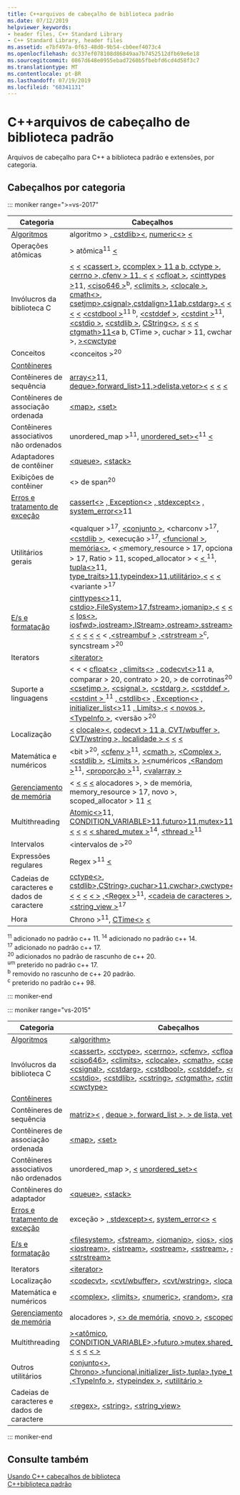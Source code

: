 ```yaml
---
title: C++arquivos de cabeçalho de biblioteca padrão
ms.date: 07/12/2019
helpviewer_keywords:
- header files, C++ Standard Library
- C++ Standard Library, header files
ms.assetid: e7bf497a-0f63-48d0-9b54-cb0eef4073c4
ms.openlocfilehash: dc337ef078108d86849aa7b7452512dfb69e6e18
ms.sourcegitcommit: 0867d648e0955ebad7260b5fbebfd6cd4d58f3c7
ms.translationtype: MT
ms.contentlocale: pt-BR
ms.lasthandoff: 07/19/2019
ms.locfileid: "68341131"
---
```

# <a name="c-standard-library-header-files"></a>C++arquivos de cabeçalho de biblioteca padrão

Arquivos de cabeçalho para C++ a biblioteca padrão e extensões, por categoria.

## <a name="headers-by-category"></a>Cabeçalhos por categoria

::: moniker range=">=vs-2017"

| Categoria | Cabeçalhos |
| - | - |
| [Algoritmos](../cpp/algorithms-modern-cpp.md) | algoritmo > [, cstdlib>\<](cstdlib.md), [ numeric\<>](numeric.md) [ \<](algorithm.md) |
| Operações atômicas |  > atômica<sup>11</sup> [ \<](atomic.md) |
| Invólucros da biblioteca C | [ \<](cfenv.md)<sup></sup> [ \<](cerrno.md) [ \<cassert >](cctype.md), [ccomplex > 11 a b, cctype >, cerrno >, cfenv > 11, \<](ccomplex.md) [ \<](cassert.md)<sup></sup> [ \<cfloat >](cfloat.md),<sup></sup> [ \<cinttypes >](cinttypes.md)11, [ \<ciso646 >](ciso646.md)<sup>b</sup>, [ \<climits >](climits.md), [ \<clocale >](clocale.md), [ cmath\<>](cmath.md), [ csetjmp>,csignal>,cstdalign>11ab,cstdarg>,\<](csetjmp.md) [ \<](cstdarg.md) [ \<](csignal.md) [ \<](cstdalign.md)<sup></sup> [ \<cstdbool >](cstdbool.md)<sup>11 b</sup>, [ \<cstddef >](cstddef.md), [ \<cstdint >](cstdint.md)<sup>11</sup>, [ \<cstdio >](cstdio.md), [ \<cstdlib >](cstdlib.md), [ CString\<>](cstring.md),<sup></sup> [ \<](ctime.md)<sup></sup> [ \<](cuchar.md) [ \<](cwchar.md) [ ctgmath>11\<](ctgmath.md)a b, CTime >, cuchar > 11, cwchar >, [ >\<cwctype](cwctype.md) |
| Conceitos | \<conceitos ><sup>20</sup> |
| [Contêineres](../cpp/containers-modern-cpp.md) | |
| Contêineres de sequência | <sup></sup><sup></sup> [ array\<>](array.md)11, [ deque>,forward_list>11,>delista,vetor>\<](deque.md) [ \<](vector.md) [ \<](forward-list.md) [ \<](list.md) |
| Contêineres de associação ordenada| [\<map>](map.md), [\<set>](set.md) |
| Contêineres associativos não ordenados | unordered_map ><sup>11</sup>, [ unordered_set>\<](unordered-set.md)<sup>11</sup> [ \<](unordered-map.md) |
| Adaptadores de contêiner | [\<queue>](queue.md), [\<stack>](stack.md) |
| Exibições de contêiner | \<> de span<sup>20</sup> |
| [Erros e tratamento de exceção](../cpp/errors-and-exception-handling-modern-cpp.md) | <sup></sup> [ cassert\<>](cassert.md) [, Exception\<>](exception.md) [, stdexcept\<>](stdexcept.md) [, system_error\<>](system-error.md)11 |
| Utilitários gerais | \<qualquer ><sup>17</sup>, [ \<conjunto >](bitset.md), \<charconv ><sup>17</sup>, [ \<cstdlib >](cstdlib.md), \<execução ><sup>17</sup>, [ \<funcional >](functional.md), [ memória\<>](memory.md), \< [ \<](ratio.md)<sup></sup><sup></sup><sup></sup>memory_resource > 17, opcional > 17, Ratio > 11, scoped_allocator > \< [ \< ](scoped-allocator.md) <sup>11</sup>,<sup></sup><sup></sup><sup></sup> [ tupla\<>](tuple.md)11, [ type_traits>11,typeindex>11,utilitário>,\<](type-traits.md) [ \<](typeindex.md) [ \<](utility.md) \<variante ><sup>17</sup> |
| [E/s e formatação](../cpp/string-and-i-o-formatting-modern-cpp.md) | <sup></sup><sup></sup> [ cinttypes\<>](cinttypes.md)11, [ cstdio>,FileSystem>17,fstream>,iomanip>,\<](cstdio.md) [ \<](filesystem.md) [ \<](fstream.md) [ \<](iomanip.md) [ Ios\<>](ios.md), [ iosfwd>,iostream>,IStream>,ostream>,sstream>\<](iosfwd.md) [ \<](iostream.md) [ \<](istream.md) [ \<](ostream.md) [ \<](sstream.md) \< [ ,\<streambuf >](streambuf.md) [ ,\<strstream >](strstream.md)<sup>c</sup>, syncstream ><sup>20</sup> |
| Iterators | [\<iterator>](iterator.md) |
| Suporte a linguagens | \< \< \< <sup></sup><sup></sup><sup></sup> [ cfloat\<>](cfloat.md) [, climits\<>](climits.md) [, codecvt\<>](codecvt.md)11 a, comparar > 20, contrato > 20, > de corrotinas<sup>20</sup>, [ \<csetjmp >](csetjmp.md), [ \<csignal >](csignal.md), [ \<cstdarg >](cstdarg.md), [ \<cstddef >](cstddef.md), [ \<cstdint > ](cstdint.md) <sup>11</sup><sup></sup> [, cstdlib\<>](cstdlib.md) [, Exception\<>](exception.md) [, initializer_list\<>](initializer-list.md)11 [, Limits>,\<](limits.md) [ \< novos >](new.md), [ \<TypeInfo >](typeinfo.md), \<versão ><sup>20</sup> |
| Localização | [ \<](locale.md) <sup></sup> [ clocale>\<](cvt-wbuffer.md), [codecvt > 11 a, CVT/wbuffer >, CVT/wstring >, localidade > \<](codecvt.md) [ \<](cvt-wstring.md) [ \<](clocale.md) |
| Matemática e numéricos | \<bit ><sup>20</sup>, [ \<cfenv >](cfenv.md)<sup>11</sup>, [ \<cmath >](cmath.md), [ \<Complex >](complex.md), [ \<cstdlib >](cstdlib.md), [ \<Limits >](limits.md), [ >\<](numeric.md)numéricos [ ,\<Random >](random.md)<sup>11</sup>, [ \<proporção >](ratio.md)<sup>11</sup>, [ \<valarray >](valarray.md) |
| [Gerenciamento de memória](../cpp/smart-pointers-modern-cpp.md) | \< [ \<](new.md) [ \<](scoped-allocator.md)<sup></sup> [ \<](memory.md)<sup></sup> alocadores >, > de memória, memory_resource > 17, novo >, scoped_allocator > 11 [ \<](allocators-header.md) |
| Multithreading | <sup></sup><sup></sup><sup></sup><sup></sup> [ Atomic\<>](atomic.md)11, [ CONDITION_VARIABLE>11,futuro>11,mutex>11,\<](condition-variable.md) [ \<](future.md) [ \<](mutex.md) [ \< shared_mutex >](shared-mutex.md)<sup>14</sup>, [ \<thread >](thread.md)<sup>11</sup> |
| Intervalos | \<intervalos de ><sup>20</sup> |
| Expressões regulares | Regex ><sup>11</sup> [ \<](regex.md) |
| Cadeias de caracteres e dados de caractere | <sup></sup> [ cctype\<>](cctype.md), [ cstdlib>,CString>,cuchar>11,cwchar>,cwctype\<](cstdlib.md) [ \<](cstring.md) [ \<](cuchar.md) [ \<](cwchar.md) [ \< >](cwctype.md) [ ,\<Regex >](regex.md)<sup>11</sup>, [ \<cadeia de caracteres >](string.md), [ \<string_view >](string-view.md)<sup>17</sup> |
| Hora | Chrono ><sup>11</sup>, [ CTime\<>](ctime.md) [ \<](chrono.md) |

<sup>11</sup> adicionado no padrão c++ 11.
<sup>14</sup> adicionado no padrão c++ 14. \
<sup>17</sup> adicionado no padrão c++ 17. \
<sup>20</sup> adicionados no padrão de rascunho de c++ 20. \
<sup>um</sup> preterido no padrão c++ 17. \
<sup>b</sup> removido no rascunho de c++ 20 padrão. \
<sup>c</sup> preterido no padrão c++ 98.

::: moniker-end

::: moniker range="vs-2015"

|Categoria|Cabeçalhos|
|-|-|
|[Algoritmos](../cpp/algorithms-modern-cpp.md)|[\<algorithm>](algorithm.md)|
|Invólucros da biblioteca C|[\<cassert>](cassert.md), [\<cctype>](cctype.md), [\<cerrno>](cerrno.md), [\<cfenv>](cfenv.md), [\<cfloat>](cfloat.md), [\<cinttypes>](cinttypes.md), [\<ciso646>](ciso646.md), [\<climits>](climits.md), [\<clocale>](clocale.md), [\<cmath>](cmath.md), [\<csetjmp>](csetjmp.md), [\<csignal>](csignal.md), [\<cstdarg>](cstdarg.md), [\<cstdbool>](cstdbool.md), [\<cstddef>](cstddef.md), [\<cstdint>](cstdint.md), [\<cstdio>](cstdio.md), [\<cstdlib>](cstdlib.md), [\<cstring>](cstring.md), [\<ctgmath>](ctgmath.md), [\<ctime>](ctime.md), [\<cwchar>](cwchar.md), [\<cwctype>](cwctype.md)|
|[Contêineres](../cpp/containers-modern-cpp.md)||
|Contêineres de sequência|[ matriz>\<](vector.md) , [deque >, forward_list >, > de lista, vetor > \<](deque.md) [ \<](array.md) [ \<](forward-list.md) [ \<](list.md)|
|Contêineres de associação ordenada| [\<map>](map.md), [\<set>](set.md)|
|Contêineres associativos não ordenados|unordered_map >, [ \<](unordered-map.md) [ unordered_set>\<](unordered-set.md)|
|Contêineres do adaptador|[\<queue>](queue.md), [\<stack>](stack.md)|
|[Erros e tratamento de exceção](../cpp/errors-and-exception-handling-modern-cpp.md)|exceção > [, stdexcept>\<](stdexcept.md), [ system_error\<>](system-error.md) [ \<](exception.md)|
|[E/s e formatação](../cpp/string-and-i-o-formatting-modern-cpp.md)|[\<filesystem>](filesystem.md), [\<fstream>](fstream.md), [\<iomanip>](iomanip.md), [\<ios>](ios.md), [\<iosfwd>](iosfwd.md), [\<iostream>](iostream.md), [\<istream>](istream.md), [\<ostream>](ostream.md), [\<sstream>](sstream.md), [\<streambuf>](streambuf.md), [\<strstream>](strstream.md)|
|Iterators|[\<iterator>](iterator.md)|
|Localização|[\<codecvt>](codecvt.md), [\<cvt/wbuffer>](cvt-wbuffer.md), [\<cvt/wstring>](cvt-wstring.md), [\<locale>](locale.md)|
|Matemática e numéricos|[\<complex>](complex.md), [\<limits>](limits.md), [\<numeric>](numeric.md), [\<random>](random.md), [\<ratio>](ratio.md), [\<valarray>](valarray.md)|
|[Gerenciamento de memória](../cpp/smart-pointers-modern-cpp.md)|alocadores >, [ \<> de memória](memory.md), [ \<novo >](new.md), [ \<scoped_allocator >](scoped-allocator.md) [ \<](allocators-header.md)|
|Multithreading|[ >\<atômico](atomic.md), [ CONDITION_VARIABLE>,>futuro,>mutex,shared_mutex>,thread\<](condition-variable.md) [ \<](future.md) [ \<](mutex.md) [ \<](shared-mutex.md) [ \< >](thread.md)|
|Outros utilitários|[ conjunto\<>](bitset.md), [ Chrono>,>funcional,initializer_list>,tupla>,type_traits\<](chrono.md) [ \<](functional.md) [ \<](initializer-list.md) [ \<](tuple.md) [ \< >](type-traits.md) [ ,\<TypeInfo >](typeinfo.md), [ \<typeindex >](typeindex.md), [ \<utilitário >](utility.md)|
|Cadeias de caracteres e dados de caractere|[\<regex>](regex.md), [\<string>](string.md), [\<string_view>](string-view.md)

::: moniker-end

## <a name="see-also"></a>Consulte também

[Usando C++ cabeçalhos de biblioteca](using-cpp-library-headers.md)\
[C++biblioteca padrão](cpp-standard-library-reference.md)
